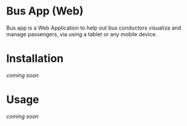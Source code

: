# Bus App (Web)  
Bus app is a Web Application to help out bus conductors visualiza and manage passengers, via using a tablet or any mobile device.

# Installation
*coming soon*
# Usage
*coming soon*
